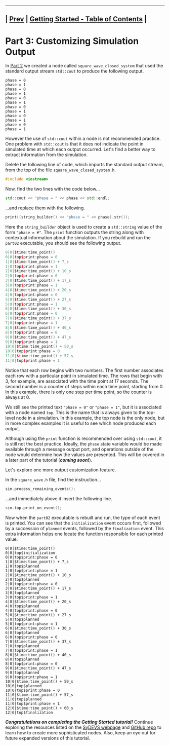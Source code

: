 ---------------------------------------------------------------------------
| [Prev](part02.html) | [Getting Started - Table of Contents](index.html) |
---------------------------------------------------------------------------
# Part 3: Customizing Simulation Output

In [Part 2](part02.html) we created a node called `square_wave_closed_system` that used the standard output stream `std::cout` to produce the following output.

```
phase = 0
phase = 1
phase = 0
phase = 1
phase = 0
phase = 1
phase = 0
phase = 1
phase = 0
phase = 1
phase = 0
phase = 1
```

However the use of `std::cout` within a node is not recommended practice. One problem with `std::cout` is that it does not indicate the point in simulated time at which each output occurred. Let's find a better way to extract information from the simulation.

Delete the following line of code, which imports the standard output stream, from the top of the file `square_wave_closed_system.h`.

```cpp
#include <iostream>
```

Now, find the two lines with the code below...

```cpp
std::cout << "phase = " << phase << std::endl;
```

...and replace them with the following.

```cpp
print((string_builder() << "phase = " << phase).str());
```

Here the `string_builder` object is used to create a `std::string` value of the form `"phase = #"`. The `print` function outputs the string along with contextual information about the simulation. If you rebuild and run the `part02` executable, you should see the following output.

```cpp
0|0|$time:time_point()
0|0|top$print:phase = 0
1|0|$time:time_point() + 7_s
1|0|top$print:phase = 1
2|0|$time:time_point() + 10_s
2|0|top$print:phase = 0
3|0|$time:time_point() + 17_s
3|0|top$print:phase = 1
4|0|$time:time_point() + 20_s
4|0|top$print:phase = 0
5|0|$time:time_point() + 27_s
5|0|top$print:phase = 1
6|0|$time:time_point() + 30_s
6|0|top$print:phase = 0
7|0|$time:time_point() + 37_s
7|0|top$print:phase = 1
8|0|$time:time_point() + 40_s
8|0|top$print:phase = 0
9|0|$time:time_point() + 47_s
9|0|top$print:phase = 1
10|0|$time:time_point() + 50_s
10|0|top$print:phase = 0
11|0|$time:time_point() + 57_s
11|0|top$print:phase = 1
```

Notice that each row begins with two numbers. The first number associates each row with a particular point in simulated time. The rows that begin with 3, for example, are associated with the time point at 17 seconds. The second number is a counter of steps within each time point, starting from 0. In this example, there is only one step per time point, so the counter is always at 0.

We still see the printed text `"phase = 0"` or `"phase = 1"`, but it is associated with a node named `top`. This is the name that is always given to the top-level node in a simulation. In this example, the top node is the only node, but in more complex examples it is useful to see which node produced each output.

Although using the `print` function is recommended over using `std::cout`, it is still not the best practice. Ideally, the `phase` state variable would be made available through a message output port, and operations outside of the node would determine how the values are presented. This will be covered in a later part of the tutorial (***coming soon!***).

Let's explore one more output customization feature.

In the `square_wave.h` file, find the instruction...

```cpp
sim.process_remaining_events();
```

...and immediately above it insert the following line.

```cpp
sim.top.print_on_event();
```

Now when the `part02` executable is rebuilt and run, the type of each event is printed. You can see that the `initialization` event occurs first, followed by a succession of `planned` events, followed by the `finalization` event. This extra information helps one locate the function responsible for each printed value.

```
0|0|$time:time_point()
0|0|top$initialization
0|0|top$print:phase = 0
1|0|$time:time_point() + 7_s
1|0|top$planned
1|0|top$print:phase = 1
2|0|$time:time_point() + 10_s
2|0|top$planned
2|0|top$print:phase = 0
3|0|$time:time_point() + 17_s
3|0|top$planned
3|0|top$print:phase = 1
4|0|$time:time_point() + 20_s
4|0|top$planned
4|0|top$print:phase = 0
5|0|$time:time_point() + 27_s
5|0|top$planned
5|0|top$print:phase = 1
6|0|$time:time_point() + 30_s
6|0|top$planned
6|0|top$print:phase = 0
7|0|$time:time_point() + 37_s
7|0|top$planned
7|0|top$print:phase = 1
8|0|$time:time_point() + 40_s
8|0|top$planned
8|0|top$print:phase = 0
9|0|$time:time_point() + 47_s
9|0|top$planned
9|0|top$print:phase = 1
10|0|$time:time_point() + 50_s
10|0|top$planned
10|0|top$print:phase = 0
11|0|$time:time_point() + 57_s
11|0|top$planned
11|0|top$print:phase = 1
12|0|$time:time_point() + 60_s
12|0|top$finalization
```

***Congratulations on completing the Getting Started tutorial!*** Continue exploring the resources listed on the [SyDEVS webpage](https://autodesk.github.io/sydevs/) and [GitHub repo](https://github.com/Autodesk/sydevs) to learn how to create more sophisticated nodes. Also, keep an eye out for future expanded versions of this tutorial.

